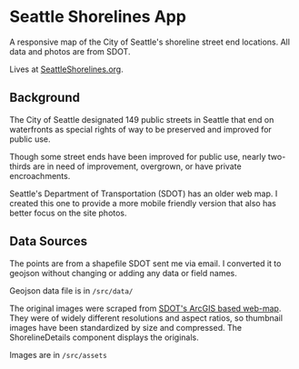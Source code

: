 # Seattle Shorelines App
A responsive map of the City of Seattle's shoreline street end locations. All data and photos are from SDOT.

Lives at [SeattleShorelines.org](https//www.seattleshorelines.org).

## Background
The City of Seattle designated 149 public streets in Seattle that end on waterfronts as special rights of way to be preserved and improved for public use.

Though some street ends have been improved for public use, nearly two-thirds are in need of improvement, overgrown, or have private encroachments.

Seattle's Department of Transportation (SDOT) has an older web map. I created this one to provide a more mobile friendly version that also has better focus on the site photos.

## Data Sources

The points are from a shapefile SDOT sent me via email. I converted it to geojson without changing or adding any data or field names. 

Geojson data file is in ```/src/data/```

The original images were scraped from [SDOT's ArcGIS based web-map](http://seattlecitygis.maps.arcgis.com/home/webmap/viewer.html?webmap=57fc67a4e679415ba3772df17ab6d48c&extent=-122.5985,47.4953,-122.0915,47.7177). They were of widely different resolutions and aspect ratios, so thumbnail images have been standardized by size and compressed. The ShorelineDetails component displays the originals.

Images are in ```/src/assets```

